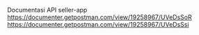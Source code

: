 Documentasi API seller-app
https://documenter.getpostman.com/view/19258967/UVeDsSoR
https://documenter.getpostman.com/view/19258967/UVeDsSsi

